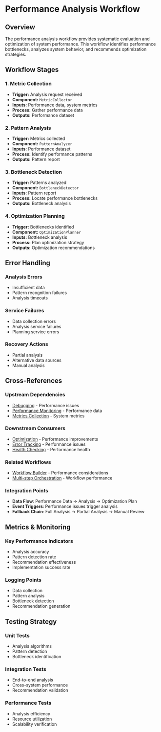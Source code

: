 # Performance Analysis Workflow

## Overview

The performance analysis workflow provides systematic evaluation and optimization of system performance. This workflow identifies performance bottlenecks, analyzes system behavior, and recommends optimization strategies.

## Workflow Stages

### 1. Metric Collection
- **Trigger:** Analysis request received
- **Component:** `MetricCollector`
- **Inputs:** Performance data, system metrics
- **Process:** Gather performance data
- **Outputs:** Performance dataset

### 2. Pattern Analysis
- **Trigger:** Metrics collected
- **Component:** `PatternAnalyzer`
- **Inputs:** Performance dataset
- **Process:** Identify performance patterns
- **Outputs:** Pattern report

### 3. Bottleneck Detection
- **Trigger:** Patterns analyzed
- **Component:** `BottleneckDetector`
- **Inputs:** Pattern report
- **Process:** Locate performance bottlenecks
- **Outputs:** Bottleneck analysis

### 4. Optimization Planning
- **Trigger:** Bottlenecks identified
- **Component:** `OptimizationPlanner`
- **Inputs:** Bottleneck analysis
- **Process:** Plan optimization strategy
- **Outputs:** Optimization recommendations

## Error Handling

### Analysis Errors
- Insufficient data
- Pattern recognition failures
- Analysis timeouts

### Service Failures
- Data collection errors
- Analysis service failures
- Planning service errors

### Recovery Actions
- Partial analysis
- Alternative data sources
- Manual analysis

## Cross-References

### Upstream Dependencies
- [Debugging](./debugging-workflow.md) - Performance issues
- [Performance Monitoring](../monitoring-observability/performance-monitoring-workflow.md) - Performance data
- [Metrics Collection](../monitoring-observability/metrics-collection-workflow.md) - System metrics

### Downstream Consumers
- [Optimization](./optimization-workflow.md) - Performance improvements
- [Error Tracking](../monitoring-observability/error-tracking-workflow.md) - Performance issues
- [Health Checking](../monitoring-observability/health-checking-workflow.md) - Performance health

### Related Workflows
- [Workflow Builder](./workflow-builder-workflow.md) - Performance considerations
- [Multi-step Orchestration](../system-orchestration/multi-step-orchestration-workflow.md) - Workflow performance

### Integration Points
- **Data Flow**: Performance Data → Analysis → Optimization Plan
- **Event Triggers**: Performance issues trigger analysis
- **Fallback Chain**: Full Analysis → Partial Analysis → Manual Review

## Metrics & Monitoring

### Key Performance Indicators
- Analysis accuracy
- Pattern detection rate
- Recommendation effectiveness
- Implementation success rate

### Logging Points
- Data collection
- Pattern analysis
- Bottleneck detection
- Recommendation generation

## Testing Strategy

### Unit Tests
- Analysis algorithms
- Pattern detection
- Bottleneck identification

### Integration Tests
- End-to-end analysis
- Cross-system performance
- Recommendation validation

### Performance Tests
- Analysis efficiency
- Resource utilization
- Scalability verification 